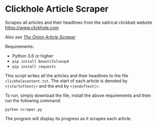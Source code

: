 # Clickhole Article Scraper

Scrapes all articles and their headlines from the satirical clickbait website https://www.clickhole.com

*Also see [The Onion Article Scraper](https://github.com/pigeonburger/theonion-scraper)*

Requirements:

- Python 3.6 or higher
- `pip install beautifulsoup4`
- `pip install requests`

This script writes all the articles and their headlines to the file `clickholecontent.txt`. The start of each article is denoted by `<|startoftext|>` and the end by `<|endoftext|>`.

To run, simply download the file, install the above requirements and then run the following command:

```
python scraper.py
```

The program will display its progress as it scrapes each article.
